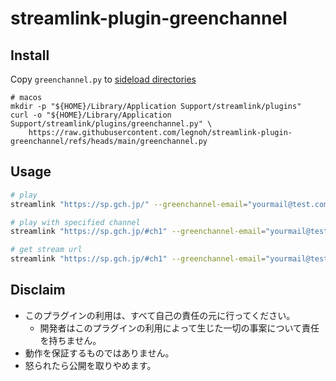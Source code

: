 # streamlink-plugin-greenchannel

## Install

Copy `greenchannel.py` to [sideload directories](https://streamlink.github.io/cli/plugin-sideloading.html)

```
# macos
mkdir -p "${HOME}/Library/Application Support/streamlink/plugins"
curl -o "${HOME}/Library/Application Support/streamlink/plugins/greenchannel.py" \
    https://raw.githubusercontent.com/legnoh/streamlink-plugin-greenchannel/refs/heads/main/greenchannel.py
```

## Usage

```sh
# play
streamlink "https://sp.gch.jp/" --greenchannel-email="yourmail@test.com" --greenchannel-password="XXX..." best

# play with specified channel
streamlink "https://sp.gch.jp/#ch1" --greenchannel-email="yourmail@test.com" --greenchannel-password="XXX..." best

# get stream url
streamlink "https://sp.gch.jp/#ch1" --greenchannel-email="yourmail@test.com" --greenchannel-password="XXX..." best --stream-url
```

## Disclaim

- このプラグインの利用は、すべて自己の責任の元に行ってください。
  - 開発者はこのプラグインの利用によって生じた一切の事案について責任を持ちません。
- 動作を保証するものではありません。
- 怒られたら公開を取りやめます。
